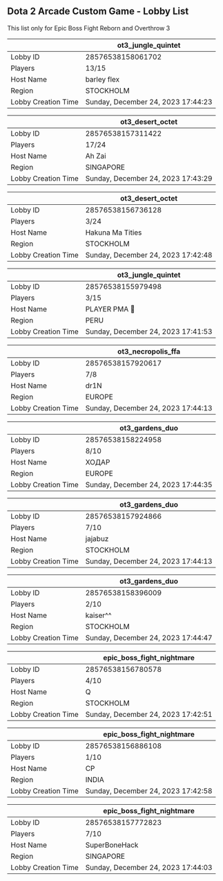 ## Dota 2 Arcade Custom Game - Lobby List

This list only for Epic Boss Fight Reborn and Overthrow 3

|  | ot3_jungle_quintet |
| ------ | ------ |
| Lobby ID | 28576538158061702 |
| Players | 13/15 |
| Host Name | barley flex |
| Region | STOCKHOLM |
| Lobby Creation Time | Sunday, December 24, 2023 17:44:23 |


|  | ot3_desert_octet |
| ------ | ------ |
| Lobby ID | 28576538157311422 |
| Players | 17/24 |
| Host Name | Ah Zai |
| Region | SINGAPORE |
| Lobby Creation Time | Sunday, December 24, 2023 17:43:29 |


|  | ot3_desert_octet |
| ------ | ------ |
| Lobby ID | 28576538156736128 |
| Players | 3/24 |
| Host Name | Hakuna Ma Tities |
| Region | STOCKHOLM |
| Lobby Creation Time | Sunday, December 24, 2023 17:42:48 |


|  | ot3_jungle_quintet |
| ------ | ------ |
| Lobby ID | 28576538155979498 |
| Players | 3/15 |
| Host Name | PLAYER PMA 🦁 |
| Region | PERU |
| Lobby Creation Time | Sunday, December 24, 2023 17:41:53 |


|  | ot3_necropolis_ffa |
| ------ | ------ |
| Lobby ID | 28576538157920617 |
| Players | 7/8 |
| Host Name | dr1N |
| Region | EUROPE |
| Lobby Creation Time | Sunday, December 24, 2023 17:44:13 |


|  | ot3_gardens_duo |
| ------ | ------ |
| Lobby ID | 28576538158224958 |
| Players | 8/10 |
| Host Name | ХОДАР |
| Region | EUROPE |
| Lobby Creation Time | Sunday, December 24, 2023 17:44:35 |


|  | ot3_gardens_duo |
| ------ | ------ |
| Lobby ID | 28576538157924866 |
| Players | 7/10 |
| Host Name | jajabuz |
| Region | STOCKHOLM |
| Lobby Creation Time | Sunday, December 24, 2023 17:44:13 |


|  | ot3_gardens_duo |
| ------ | ------ |
| Lobby ID | 28576538158396009 |
| Players | 2/10 |
| Host Name | kaiser^^ |
| Region | STOCKHOLM |
| Lobby Creation Time | Sunday, December 24, 2023 17:44:47 |


|  | epic_boss_fight_nightmare |
| ------ | ------ |
| Lobby ID | 28576538156780578 |
| Players | 4/10 |
| Host Name | Q |
| Region | STOCKHOLM |
| Lobby Creation Time | Sunday, December 24, 2023 17:42:51 |


|  | epic_boss_fight_nightmare |
| ------ | ------ |
| Lobby ID | 28576538156886108 |
| Players | 1/10 |
| Host Name | CP |
| Region | INDIA |
| Lobby Creation Time | Sunday, December 24, 2023 17:42:58 |


|  | epic_boss_fight_nightmare |
| ------ | ------ |
| Lobby ID | 28576538157772823 |
| Players | 7/10 |
| Host Name | SuperBoneHack |
| Region | SINGAPORE |
| Lobby Creation Time | Sunday, December 24, 2023 17:44:03 |


